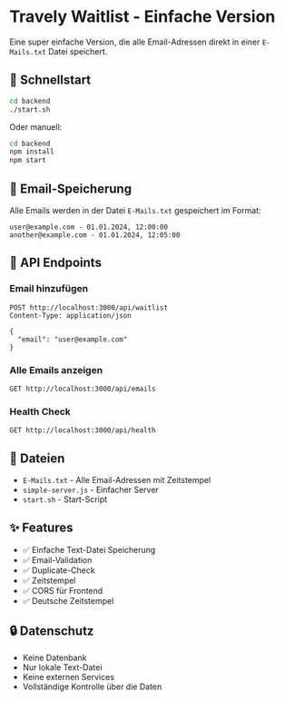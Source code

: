# Travely Waitlist - Einfache Version

Eine super einfache Version, die alle Email-Adressen direkt in einer `E-Mails.txt` Datei speichert.

## 🚀 Schnellstart

```bash
cd backend
./start.sh
```

Oder manuell:
```bash
cd backend
npm install
npm start
```

## 📧 Email-Speicherung

Alle Emails werden in der Datei `E-Mails.txt` gespeichert im Format:
```
user@example.com - 01.01.2024, 12:00:00
another@example.com - 01.01.2024, 12:05:00
```

## 🔧 API Endpoints

### Email hinzufügen
```
POST http://localhost:3000/api/waitlist
Content-Type: application/json

{
  "email": "user@example.com"
}
```

### Alle Emails anzeigen
```
GET http://localhost:3000/api/emails
```

### Health Check
```
GET http://localhost:3000/api/health
```

## 📁 Dateien

- `E-Mails.txt` - Alle Email-Adressen mit Zeitstempel
- `simple-server.js` - Einfacher Server
- `start.sh` - Start-Script

## ✨ Features

- ✅ Einfache Text-Datei Speicherung
- ✅ Email-Validation
- ✅ Duplicate-Check
- ✅ Zeitstempel
- ✅ CORS für Frontend
- ✅ Deutsche Zeitstempel

## 🔒 Datenschutz

- Keine Datenbank
- Nur lokale Text-Datei
- Keine externen Services
- Vollständige Kontrolle über die Daten

